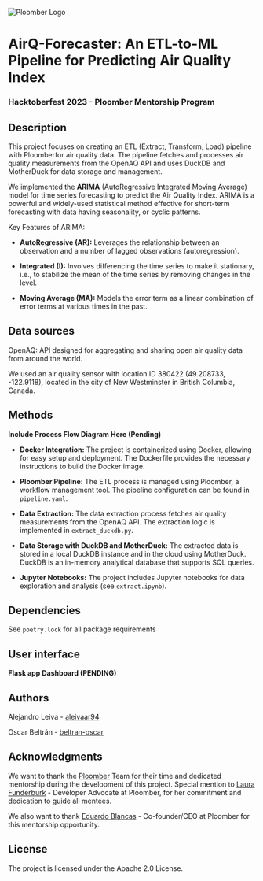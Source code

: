 
![Ploomber Logo](https://github.com/beltran-oscar/ETL-pipeline-ML/blob/main/images/ploomber-logo.png)


# AirQ-Forecaster: An ETL-to-ML Pipeline for Predicting Air Quality Index
### Hacktoberfest 2023 - Ploomber Mentorship Program
 

## Description

This project focuses on creating an ETL (Extract, Transform, Load) pipeline with Ploomberfor air quality data. The pipeline fetches and processes air quality measurements from the OpenAQ API and uses DuckDB and MotherDuck for data storage and management.

We implemented the **ARIMA** (AutoRegressive Integrated Moving Average) model for time series forecasting to predict the Air Quality Index. ARIMA is a powerful and widely-used statistical method effective for short-term forecasting with data having seasonality, or cyclic patterns.

Key Features of ARIMA:

- **AutoRegressive (AR):** Leverages the relationship between an observation and a number of lagged observations (autoregression).

- **Integrated (I):** Involves differencing the time series to make it stationary, i.e., to stabilize the mean of the time series by removing changes in the level.

- **Moving Average (MA):** Models the error term as a linear combination of error terms at various times in the past.

## Data sources

OpenAQ: API designed for aggregating and sharing open air quality data from around the world.

We used an air quality sensor with location ID 380422 (49.208733, -122.9118), located in the city of New Westminster in British Columbia, Canada.

## Methods

**Include Process Flow Diagram Here (Pending)**


- **Docker Integration:** The project is containerized using Docker, allowing for easy setup and deployment. The Dockerfile provides the necessary instructions to build the Docker image.

- **Ploomber Pipeline:** The ETL process is managed using Ploomber, a workflow management tool. The pipeline configuration can be found in `pipeline.yaml`.

- **Data Extraction:** The data extraction process fetches air quality measurements from the OpenAQ API. The extraction logic is implemented in `extract_duckdb.py`.

- **Data Storage with DuckDB and MotherDuck:** The extracted data is stored in a local DuckDB instance and in the cloud using MotherDuck. DuckDB is an in-memory analytical database that supports SQL queries.

- **Jupyter Notebooks:** The project includes Jupyter notebooks for data exploration and analysis (see `extract.ipynb`).

## Dependencies

See `poetry.lock` for all package requirements

## User interface 

**Flask app Dashboard (PENDING)**

## Authors

Alejandro Leiva - [aleivaar94](https://github.com/aleivaar94)

Oscar Beltrán - [beltran-oscar](https://github.com/beltran-oscar)

## Acknowledgments

We want to thank the [Ploomber](https://ploomber.io/) Team for their time and dedicated mentorship during the development of this project. Special mention to [Laura Funderburk](https://github.com/lfunderburk) - Developer Advocate at Ploomber, for her commitment and dedication to guide all mentees.

We also want to thank [Eduardo Blancas](https://github.com/edublancas) - Co-founder/CEO at Ploomber for this mentorship opportunity.

## License
The project is licensed under the Apache 2.0 License.